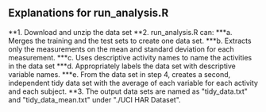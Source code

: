 ## Explanations for run_analysis.R
**1. Download and unzip the data set
**2. run_analysis.R can: 
***a. Merges the training and the test sets to create one data set.
***b. Extracts only the measurements on the mean and standard deviation for each measurement. 
***c. Uses descriptive activity names to name the activities in the data set
***d. Appropriately labels the data set with descriptive variable names. 
***e. From the data set in step 4, creates a second, independent tidy data set with the average of each variable for each activity and each subject.
**3. The output data sets are named as "tidy_data.txt" and "tidy_data_mean.txt" under "./UCI HAR Dataset".
